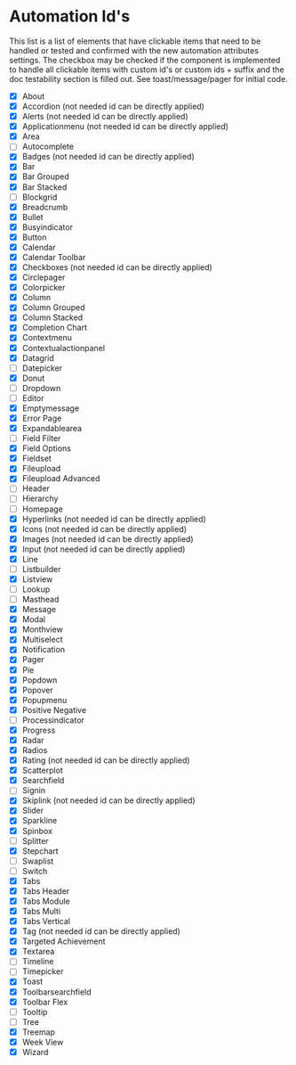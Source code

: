 # Automation Id's

This list is a list of elements that have clickable items that need to be handled or tested and confirmed with the new automation attributes settings. The checkbox may be checked if the component is implemented to handle all clickable items with custom id's or custom ids + suffix and the doc testability section is filled out. See toast/message/pager for initial code.

- [x] About
- [x] Accordion (not needed id can be directly applied)
- [x] Alerts (not needed id can be directly applied)
- [x] Applicationmenu (not needed id can be directly applied)
- [x] Area
- [ ] Autocomplete
- [x] Badges (not needed id can be directly applied)
- [x] Bar
- [x] Bar Grouped
- [x] Bar Stacked
- [ ] Blockgrid
- [x] Breadcrumb
- [x] Bullet
- [x] Busyindicator
- [x] Button
- [x] Calendar
- [x] Calendar Toolbar
- [x] Checkboxes (not needed id can be directly applied)
- [x] Circlepager
- [x] Colorpicker
- [x] Column
- [x] Column Grouped
- [x] Column Stacked
- [x] Completion Chart
- [x] Contextmenu
- [x] Contextualactionpanel
- [x] Datagrid
- [ ] Datepicker
- [x] Donut
- [ ] Dropdown
- [ ] Editor
- [x] Emptymessage
- [x] Error Page
- [x] Expandablearea
- [ ] Field Filter
- [x] Field Options
- [x] Fieldset
- [x] Fileupload
- [x] Fileupload Advanced
- [ ] Header
- [ ] Hierarchy
- [ ] Homepage
- [x] Hyperlinks (not needed id can be directly applied)
- [x] Icons (not needed id can be directly applied)
- [x] Images (not needed id can be directly applied)
- [x] Input (not needed id can be directly applied)
- [x] Line
- [ ] Listbuilder
- [x] Listview
- [ ] Lookup
- [ ] Masthead
- [x] Message
- [x] Modal
- [x] Monthview
- [x] Multiselect
- [x] Notification
- [x] Pager
- [x] Pie
- [x] Popdown
- [x] Popover
- [x] Popupmenu
- [x] Positive Negative
- [ ] Processindicator
- [x] Progress
- [x] Radar
- [x] Radios
- [x] Rating (not needed id can be directly applied)
- [x] Scatterplot
- [x] Searchfield
- [ ] Signin
- [x] Skiplink (not needed id can be directly applied)
- [x] Slider
- [x] Sparkline
- [x] Spinbox
- [ ] Splitter
- [x] Stepchart
- [ ] Swaplist
- [ ] Switch
- [x] Tabs
- [x] Tabs Header
- [x] Tabs Module
- [x] Tabs Multi
- [x] Tabs Vertical
- [x] Tag (not needed id can be directly applied)
- [x] Targeted Achievement
- [x] Textarea
- [ ] Timeline
- [ ] Timepicker
- [x] Toast
- [x] Toolbarsearchfield
- [x] Toolbar Flex
- [ ] Tooltip
- [ ] Tree
- [x] Treemap
- [x] Week View
- [x] Wizard

